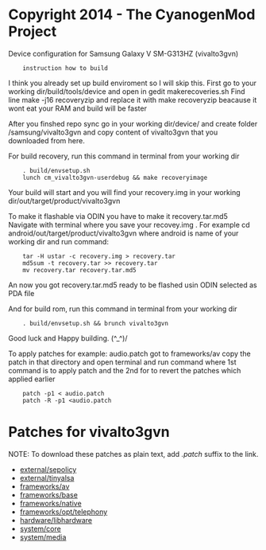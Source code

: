 Copyright 2014 - The CyanogenMod Project
===================================

Device configuration for Samsung Galaxy V SM-G313HZ (vivalto3gvn)

		instruction how to build

I think you already set up build enviroment so I will skip this.
First go to your working dir/build/tools/device and open in gedit makerecoveries.sh
Find line 
		make -j16 recoveryzip
and replace it with
		make recoveryzip
beacause it wont eat your RAM and build will be faster


After you finshed repo sync go in your working dir/device/
and create folder /samsung/vivalto3gvn and copy content of vivalto3gvn
that you downloaded from here.

For build recovery, run this command in terminal from your working dir 

		. build/envsetup.sh
		lunch cm_vivalto3gvn-userdebug && make recoveryimage

Your build will start and you will find your recovery.img in your working dir/out/target/product/vivalto3gvn

To make it flashable via ODIN you have to make it recovery.tar.md5
Navigate with terminal where you save your recovey.img .
For example cd android/out/target/product/vivalto3gvn
where android is name of your working dir
and run command:

		tar -H ustar -c recovery.img > recovery.tar
		md5sum -t recovery.tar >> recovery.tar
		mv recovery.tar recovery.tar.md5
        
An now you got recovery.tar.md5 ready to be flashed usin ODIN selected as PDA file

And for build rom, run this command in terminal from your working dir 

		. build/envsetup.sh && brunch vivalto3gvn

Good luck and Happy building. (^_^)/



To apply patches 
for example:  audio.patch
 got to frameworks/av  copy the patch in that directory and open 
terminal and run command 
where 1st command is to apply patch and 
the 2nd for to revert the patches which applied earlier

		patch -p1 < audio.patch
		patch -R -p1 <audio.patch

# Patches for vivalto3gvn

NOTE: To download these patches as plain text, add *.patch* suffix to the link.

* [external/sepolicy](https://github.com/ngoquang2708/android_external_sepolicy/compare/ngoquang2708:f00429df5685a46aa4f4694dab8f68d6d5645cd0...cm-13.0)
* [external/tinyalsa](https://github.com/ngoquang2708/android_external_tinyalsa/compare/ngoquang2708:2bfd5e839b369c09c549cb92030a3bc56e40afb1...cm-13.0)
* [frameworks/av](https://github.com/ngoquang2708/android_frameworks_av/compare/ngoquang2708:fbef511c958b5f1b3e015d032dcac4ed7cc84876...cm-13.0)
* [frameworks/base](https://github.com/ngoquang2708/android_frameworks_base/compare/ngoquang2708:94c32d8bd375b79fab312081b4ff801683cf84e1...cm-13.0)
* [frameworks/native](https://github.com/ngoquang2708/android_frameworks_native/compare/ngoquang2708:2a2eaab883bd243493407cce47382d372f207492...cm-13.0)
* [frameworks/opt/telephony](https://github.com/ngoquang2708/android_frameworks_opt_telephony/compare/ngoquang2708:9f4f4beef60b29a7611688bda81c78119ddedde3...cm-13.0)
* [hardware/libhardware](https://github.com/ngoquang2708/android_hardware_libhardware/compare/ngoquang2708:65ea8efbcdb83d94db3e149bf93c5ab90ab0bcf9...cm-13.0)
* [system/core](https://github.com/ngoquang2708/android_system_core/compare/ngoquang2708:5d90c85e977df6dd34443b6050db5c994570f410...cm-13.0)
* [system/media](https://github.com/ngoquang2708/android_system_media/compare/ngoquang2708:92d65f3fd2fdf37b3593ba60a50cd5f551e7f238...cm-13.0)

